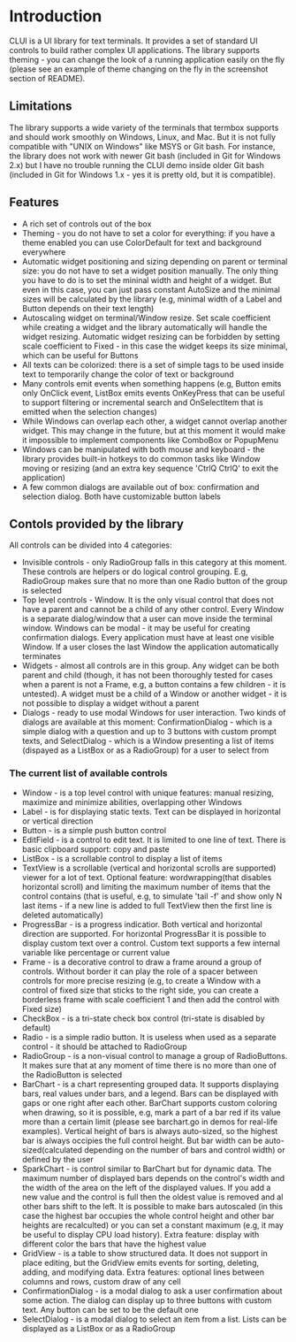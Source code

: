 # Introduction
CLUI is a UI library for text terminals. It provides a set of standard UI controls to build rather complex UI applications. The library supports theming - you can change the look of a running application easily on the fly (please see an example of theme changing on the fly in the screenshot section of README).

## Limitations
The library supports a wide variety of the terminals that termbox supports and should work smoothly on Windows, Linux, and Mac. But it is not fully compatible with "UNIX on Windows" like MSYS or Git bash. For instance, the library does not work with newer Git bash (included in Git for Windows 2.x) but I have no trouble running the CLUI demo inside older Git bash (included in Git for Windows 1.x - yes it is pretty old, but it is compatible).

## Features
* A rich set of controls out of the box
* Theming - you do not have to set a color for everything: if you have a theme enabled you can use ColorDefault for text and background everywhere
* Automatic widget positioning and sizing depending on parent or terminal size: you do not have to set a widget position manually. The only thing you have to do is to set the mininal width and height of a widget. But even in this case, you can just pass constant AutoSize and the minimal sizes will be calculated by the library (e.g, minimal width of a Label and Button depends on their text length)
* Autoscaling widget on terminal/Window resize. Set scale coefficient while creating a widget and the library automatically will handle the widget resizing. Automatic widget resizing can be forbidden by setting scale coefficient to Fixed - in this case the widget keeps its size minimal, which can be useful for Buttons
* All texts can be colorized: there is a set of simple tags to be used inside text to temporarily change the color of text or background
* Many controls emit events when something happens (e.g, Button emits only OnClick event, ListBox emits events OnKeyPress that can be useful to support filtering or incremental search and OnSelectItem that is emitted when the selection changes)
* While Windows can overlap each other, a widget cannot overlap another widget. This may change in the future, but at this moment it would make it impossible to implement components like ComboBox or PopupMenu
* Windows can be manipulated with both mouse and keyboard - the library provides built-in hotkeys to do common tasks like Window moving or resizing (and an extra key sequence 'CtrlQ CtrlQ' to exit the application)
* A few common dialogs are available out of box: confirmation and selection dialog. Both have customizable button labels

## Contols provided by the library
All controls can be divided into 4 categories:
* Invisible controls - only RadioGroup falls in this category at this moment. These controls are helpers or do logical control grouping. E.g, RadioGroup makes sure that no more than one Radio button of the group is selected
* Top level controls - Window. It is the only visual control that does not have a parent and cannot be a child of any other control. Every Window is a separate dialog/window that a user can move inside the terminal window. Windows can be modal - it may be useful for creating confirmation dialogs. Every application must have at least one visible Window. If a user closes the last Window the application automatically terminates
* Widgets - almost all controls are in this group. Any widget can be both parent and child (though, it has not been thoroughly tested for cases when a parent is not a Frame, e.g, a button contains a few children - it is untested). A widget must be a child of a Window or another widget - it is not possible to display a widget without a parent
* Dialogs - ready to use modal Windows for user interaction. Two kinds of dialogs are available at this moment: ConfirmationDialog - which is a simple dialog with a question and up to 3 buttons with custom prompt texts, and SelectDialog - which is a Window presenting a list of items (dispayed as a ListBox or as a RadioGroup) for a user to select from

### The current list of available controls
* Window - is a top level control with unique features: manual resizing, maximize and minimize abilities, overlapping other Windows
* Label - is for displaying static texts. Text can be displayed in horizontal or vertical direction
* Button  - is a simple push button control
* EditField - is a control to edit text. It is limited to one line of text. There is basic clipboard support: copy and paste
* ListBox - is a scrollable control to display a list of items
* TextView is a scrollable (vertical and horizontal scrolls are supported) viewer for a lot of text. Optional feature: wordwrapping(that disables horizontal scroll) and limiting the maximum number of items that the control contains (that is useful, e.g, to simulate 'tail -f' and show only N last items - if a new line is added to full TextView then the first line is deleted automatically)
* ProgressBar - is a progress indicatior. Both vertical and horizontal direction are supported. For horizontal ProgressBar it is possible to display custom text over a control. Custom text supports a few internal variable like percentage or current value
* Frame - is a decorative control to draw a frame around a group of controls. Without border it can play the role of a spacer between controls for more precise resizing (e.g, to create a Window with a control of fixed size that sticks to the right side, you can create a borderless frame with scale coefficient 1 and then add the control with Fixed size)
* CheckBox - is a tri-state check box control (tri-state is disabled by default)
* Radio - is a simple radio button. It is useless when used as a separate control - it should be attached to RadioGroup
* RadioGroup - is a non-visual control to manage a group of RadioButtons. It makes sure that at any moment of time there is no more than one of the RadioButton is selected
* BarChart - is a chart representing grouped data. It supports displaying bars, real values under bars, and a legend. Bars can be displayed with gaps or one right after each other. BarChart supports custom coloring when drawing, so it is possible, e.g, mark a part of a bar red if its value more than a certain limit (please see barchart.go in demos for real-life examples). Vertical height of bars is always auto-sized, so the highest bar is always occipies the full control height. But bar width can be auto-sized(calculated depending on the number of bars and control width) or defined by the user
* SparkChart - is control similar to BarChart but for dynamic data. The maximum number of displayed bars depends on the control's width and the width of the area on the left of the displayed values. If you add a new value and the control is full then the oldest value is removed and al other bars shift to the left. It is possible to make bars autoscaled (in this case the highest bar occupies the whole control height and other bar heights are recalculted) or you can set a constant maximum (e.g, it may be useful to display CPU load history). Extra feature: display with different color the bars that have the highest value
* GridView - is a table to show structured data. It does not support in place editing, but the GridView emits events for sorting, deleting, adding, and modifying data. Extra features: optional lines between columns and rows, custom draw of any cell
* ConfirmationDialog - is a modal dialog to ask a user confirmation about some action. The dialog can display up to three buttons with custom text. Any button can be set to be the default one
* SelectDialog - is a modal dialog to select an item from a list. Lists can be displayed as a ListBox or as a RadioGroup
